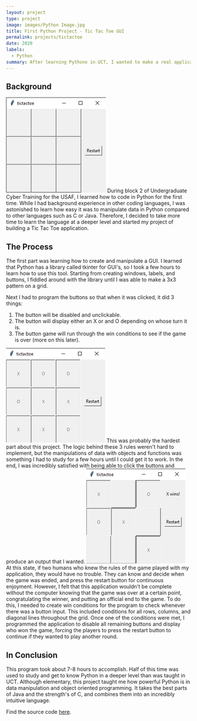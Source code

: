 ```yaml
---
layout: project
type: project
image: images/Python Image.jpg
title: First Python Project - Tic Tac Toe GUI
permalink: projects/tictactoe
date: 2020
labels:
  - Python
summary: After learning Pythono in UCT, I wanted to make a real application.
---
```


## Background
<img class="ui medium left image" src="../images/tictactoe1.png">
During block 2 of Undergraduate Cyber Training for the USAF, I learned how to code in Python for the first time. While I had background experience in other coding languages, I was astonished to learn how easy it was to manipulate data in Python compared to other languages such as C or Java. Therefore, I decided to take more time to learn the language at a deeper level and started my project of building a Tic Tac Toe application.

## The Process

The first part was learning how to create and manipulate a GUI. I learned that Python has a library called tkinter for GUI's, so I took a few hours to learn how to use this tool. Starting from creating windows, labels, and buttons, I fiddled around with the library until I was able to make a 3x3 pattern on a grid.

Next I had to program the buttons so that when it was clicked, it did 3 things:
1. The button will be disabled and unclickable.
2. The button will display either an X or and O depending on whose turn it is.
3. The button game will run through the win conditions to see if the game is over (more on this later).

<img class="ui medium right image" src="../images/tictactoe2.png">
This was probably the hardest part about this project. The logic behind these 3 rules weren't hard to implement, but the manipulations of data with objects and functions was something I had to study for a few hours until I could get it to work. In the end, I was incredibly satisfied with being able to click the buttons and produce an output that I wanted.

<img class="ui medium left image" src="../images/tictactoe3.png">
At this state, if two humans who knew the rules of the game played with my application, they would have no trouble. They can know and decide when the game was ended, and press the restart button for continuous enjoyment. However, I felt that this application wouldn't be complete without the computer knowing that the game was over at a certain point, congratulating the winner, and putting an official end to the game. To do this, I needed to create win conditions for the program to check whenever there was a button input. This included conditions for all rows, columns, and diagonal lines throughout the grid. Once one of the conditions were met, I programmed the application to disable all remaining buttons and display who won the game, forcing the players to press the restart button to continue if they wanted to play another round.

## In Conclusion

This program took about 7-8 hours to accomplish. Half of this time was used to study and get to know Python in a deeper level than was taught in UCT. Although elementary, this project taught me how powerful Python is in data manipulation and object oriented programming. It takes the best parts of Java and the strength's of C, and combines them into an incredibly intuitive language.

Find the source code [here](https://github.com/yjkim97/tictactoe).
